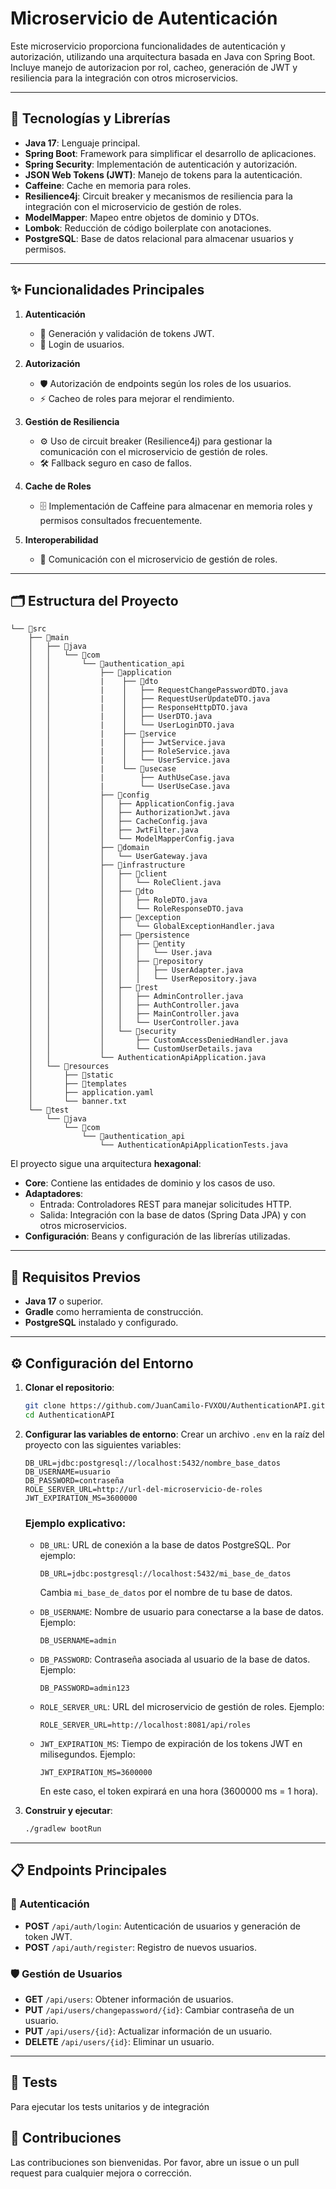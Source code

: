 # Microservicio de Autenticación

Este microservicio proporciona funcionalidades de autenticación y autorización, utilizando una arquitectura basada en Java con Spring Boot. Incluye manejo de autorizacion por rol, cacheo, generación de JWT y resiliencia para la integración con otros microservicios.

---

## 🚀 Tecnologías y Librerías

- **Java 17**: Lenguaje principal.
- **Spring Boot**: Framework para simplificar el desarrollo de aplicaciones.
- **Spring Security**: Implementación de autenticación y autorización.
- **JSON Web Tokens (JWT)**: Manejo de tokens para la autenticación.
- **Caffeine**: Cache en memoria para roles.
- **Resilience4j**: Circuit breaker y mecanismos de resiliencia para la integración con el microservicio de gestión de roles.
- **ModelMapper**: Mapeo entre objetos de dominio y DTOs.
- **Lombok**: Reducción de código boilerplate con anotaciones.
- **PostgreSQL**: Base de datos relacional para almacenar usuarios y permisos.

---

## ✨ Funcionalidades Principales

1. **Autenticación**

   - 🔑 Generación y validación de tokens JWT.
   - 👤 Login de usuarios.

2. **Autorización**

   - 🛡️ Autorización de endpoints según los roles de los usuarios.
   - ⚡ Cacheo de roles para mejorar el rendimiento.

3. **Gestión de Resiliencia**

   - ⚙️ Uso de circuit breaker (Resilience4j) para gestionar la comunicación con el microservicio de gestión de roles.
   - 🛠️ Fallback seguro en caso de fallos.

4. **Cache de Roles**

   - 🗄️ Implementación de Caffeine para almacenar en memoria roles y permisos consultados frecuentemente.

5. **Interoperabilidad**

   - 🔄 Comunicación con el microservicio de gestión de roles.

---

## 🗂️ Estructura del Proyecto

```plaintext
└── 📁src
    ├── 📁main
    │   ├── 📁java
    │   │   └── 📁com
    │   │       └── 📁authentication_api
    │   │           ├── 📁application
    │   │           |    ├── 📁dto
    │   │           |    │   ├── RequestChangePasswordDTO.java
    │   │           |    │   ├── RequestUserUpdateDTO.java
    │   │           |    │   ├── ResponseHttpDTO.java
    │   │           |    │   ├── UserDTO.java
    │   │           |    │   └── UserLoginDTO.java
    │   │           |    ├── 📁service
    │   │           |    │   ├── JwtService.java
    │   │           |    │   ├── RoleService.java
    │   │           |    │   └── UserService.java
    │   │           |    └── 📁usecase
    │   │           |        ├── AuthUseCase.java
    │   │           |        └── UserUseCase.java
    │   │           ├── 📁config
    │   │           │   ├── ApplicationConfig.java
    │   │           │   ├── AuthorizationJwt.java
    │   │           │   ├── CacheConfig.java
    │   │           │   ├── JwtFilter.java
    │   │           │   └── ModelMapperConfig.java
    │   │           ├── 📁domain
    │   │           │   └── UserGateway.java
    │   │           ├── 📁infrastructure
    │   │           │   ├── 📁client
    │   │           │   │   └── RoleClient.java
    │   │           │   ├── 📁dto
    │   │           │   │   ├── RoleDTO.java
    │   │           │   │   └── RoleResponseDTO.java
    │   │           │   ├── 📁exception
    │   │           │   │   └── GlobalExceptionHandler.java
    │   │           │   ├── 📁persistence
    │   │           │   │   ├── 📁entity
    │   │           │   │   │   └── User.java
    │   │           │   │   ├── 📁repository
    │   │           │   │   │   ├── UserAdapter.java
    │   │           │   │   │   └── UserRepository.java
    │   │           │   ├── 📁rest
    │   │           │   │   ├── AdminController.java
    │   │           │   │   ├── AuthController.java
    │   │           │   │   ├── MainController.java
    │   │           │   │   └── UserController.java
    │   │           │   └── 📁security
    │   │           │       ├── CustomAccessDeniedHandler.java
    │   │           │       └── CustomUserDetails.java
    │   │           └── AuthenticationApiApplication.java
    │   └── 📁resources
    │       ├── 📁static
    │       ├── 📁templates
    │       ├── application.yaml
    │       └── banner.txt
    └── 📁test
        └── 📁java
            └── 📁com
                └── 📁authentication_api
                    └── AuthenticationApiApplicationTests.java
```

El proyecto sigue una arquitectura **hexagonal**:

- **Core**: Contiene las entidades de dominio y los casos de uso.
- **Adaptadores**:
  - Entrada: Controladores REST para manejar solicitudes HTTP.
  - Salida: Integración con la base de datos (Spring Data JPA) y con otros microservicios.
- **Configuración**: Beans y configuración de las librerías utilizadas.

---

## 🔧 Requisitos Previos

- **Java 17** o superior.
- **Gradle** como herramienta de construcción.
- **PostgreSQL** instalado y configurado.

---

## ⚙️ Configuración del Entorno

1. **Clonar el repositorio**:

   ```bash
   git clone https://github.com/JuanCamilo-FVXOU/AuthenticationAPI.git
   cd AuthenticationAPI
   ```

2. **Configurar las variables de entorno**:
   Crear un archivo `.env` en la raíz del proyecto con las siguientes variables:

   ```env
   DB_URL=jdbc:postgresql://localhost:5432/nombre_base_datos
   DB_USERNAME=usuario
   DB_PASSWORD=contraseña
   ROLE_SERVER_URL=http://url-del-microservicio-de-roles
   JWT_EXPIRATION_MS=3600000
   ```

   ### Ejemplo explicativo:

   - `DB_URL`: URL de conexión a la base de datos PostgreSQL. Por ejemplo:
     ```env
     DB_URL=jdbc:postgresql://localhost:5432/mi_base_de_datos
     ```
     Cambia `mi_base_de_datos` por el nombre de tu base de datos.

   - `DB_USERNAME`: Nombre de usuario para conectarse a la base de datos. Ejemplo:
     ```env
     DB_USERNAME=admin
     ```

   - `DB_PASSWORD`: Contraseña asociada al usuario de la base de datos. Ejemplo:
     ```env
     DB_PASSWORD=admin123
     ```

   - `ROLE_SERVER_URL`: URL del microservicio de gestión de roles. Ejemplo:
     ```env
     ROLE_SERVER_URL=http://localhost:8081/api/roles
     ```

   - `JWT_EXPIRATION_MS`: Tiempo de expiración de los tokens JWT en milisegundos. Ejemplo:
     ```env
     JWT_EXPIRATION_MS=3600000
     ```
     En este caso, el token expirará en una hora (3600000 ms = 1 hora).

3. **Construir y ejecutar**:

   ```bash
   ./gradlew bootRun
   ```

---

## 📋 Endpoints Principales

### 🔑 Autenticación

 - **POST** `/api/auth/login`: Autenticación de usuarios y generación de token JWT.
 - **POST** `/api/auth/register`: Registro de nuevos usuarios.

### 🛡️ Gestión de Usuarios

 - **GET** `/api/users`: Obtener información de usuarios.
 - **PUT** `/api/users/changepassword/{id}`: Cambiar contraseña de un usuario.
 - **PUT** `/api/users/{id}`: Actualizar información de un usuario.
 - **DELETE** `/api/users/{id}`: Eliminar un usuario.

---

## 🧪 Tests

Para ejecutar los tests unitarios y de integración

## 🤝 Contribuciones

Las contribuciones son bienvenidas. Por favor, abre un issue o un pull request para cualquier mejora o corrección.
